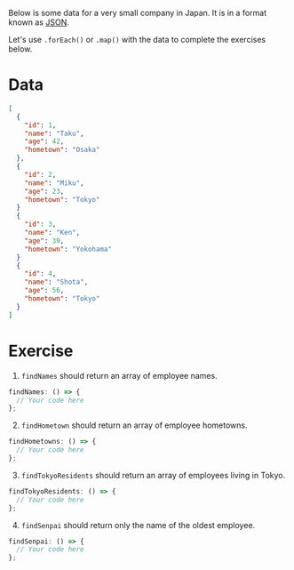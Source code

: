 Below is some data for a very small company in Japan. It is in a format known as [JSON](https://www.json.org/).

Let's use `.forEach()` or `.map()` with the data to complete the exercises below.

# Data

```json
[
  {
    "id": 1,
    "name": "Taku",
    "age": 42,
    "hometown": "Osaka"
  },
  {
    "id": 2,
    "name": "Miku",
    "age": 23,
    "hometown": "Tokyo"
  }
  {
    "id": 3,
    "name": "Ken",
    "age": 39,
    "hometown": "Yokohama"
  }
  {
    "id": 4,
    "name": "Shota",
    "age": 56,
    "hometown": "Tokyo"
  }
]
```

# Exercise

1. `findNames` should return an array of employee names.

```js
findNames: () => {
  // Your code here
};
```

2. `findHometown` should return an array of employee hometowns.

```js
findHometowns: () => {
  // Your code here
};
```

3. `findTokyoResidents` should return an array of employees living in Tokyo.

```js
findTokyoResidents: () => {
  // Your code here
};
```

4. `findSenpai` should return only the name of the oldest employee.

```js
findSenpai: () => {
  // Your code here
};
```
